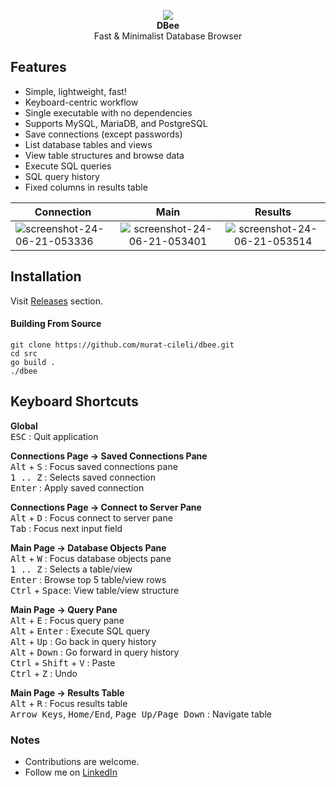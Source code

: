 <p align="center">
  <img src="https://github.com/murat-cileli/dbee/assets/6532000/8f7a7d54-0904-4296-a6bb-6836ee86a095" />
  <br>
  <strong>DBee</strong>
  <br>
  Fast & Minimalist Database Browser
</p>

## Features
- Simple, lightweight, fast!
- Keyboard-centric workflow
- Single executable with no dependencies
- Supports MySQL, MariaDB, and PostgreSQL
- Save connections (except passwords)
- List database tables and views  
- View table structures and browse data  
- Execute SQL queries  
- SQL query history
- Fixed columns in results table  

| Connection 	| Main 	| Results 	|
|------------	|:----:	|:-------:	|
| ![screenshot-24-06-21-053336](https://github.com/murat-cileli/dbee/assets/6532000/38842b6c-54d2-4be9-9c40-f9c9f679a3d9) | ![screenshot-24-06-21-053401](https://github.com/murat-cileli/dbee/assets/6532000/8f178b6c-8fa1-4b19-819a-d09e924109b3) | ![screenshot-24-06-21-053514](https://github.com/murat-cileli/dbee/assets/6532000/c0c91f0a-61fb-4510-8b29-b796ed8ab91f) |

## Installation
Visit [Releases](https://github.com/murat-cileli/dbee/releases) section.

#### Building From Source
```console
git clone https://github.com/murat-cileli/dbee.git
cd src
go build .
./dbee
```

## Keyboard Shortcuts

**Global**  
<kbd>ESC</kbd> : Quit application

**Connections Page -> Saved Connections Pane**  
<kbd>Alt</kbd> + <kbd>S</kbd> : Focus saved connections pane  
<kbd>1 .. Z</kbd> : Selects saved connection  
<kbd>Enter</kbd> : Apply saved connection  

**Connections Page -> Connect to Server Pane**  
<kbd>Alt</kbd> + <kbd>D</kbd> : Focus connect to server pane  
<kbd>Tab</kbd> : Focus next input field  

**Main Page -> Database Objects Pane**  
<kbd>Alt</kbd> + <kbd>W</kbd> : Focus database objects pane  
<kbd>1 .. Z</kbd> : Selects a table/view  
<kbd>Enter</kbd> : Browse top 5 table/view rows  
<kbd>Ctrl</kbd> + <kbd>Space</kbd>: View table/view structure

**Main Page -> Query Pane**  
<kbd>Alt</kbd> + <kbd>E</kbd> : Focus query pane  
<kbd>Alt</kbd> + <kbd>Enter</kbd> : Execute SQL query  
<kbd>Alt</kbd> + <kbd>Up</kbd> : Go back in query history  
<kbd>Alt</kbd> + <kbd>Down</kbd> : Go forward in query history  
<kbd>Ctrl</kbd> + <kbd>Shift</kbd> + <kbd>V</kbd> : Paste  
<kbd>Ctrl</kbd> + <kbd>Z</kbd> : Undo  

**Main Page -> Results Table**  
<kbd>Alt</kbd> + <kbd>R</kbd> : Focus results table  
<kbd>Arrow Keys</kbd>, <kbd>Home/End</kbd>, <kbd>Page Up/Page Down</kbd> : Navigate table

### Notes
- Contributions are welcome.
- Follow me on [LinkedIn](https://www.linkedin.com/in/murat-cileli/)
